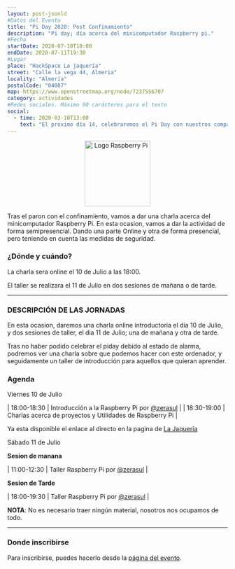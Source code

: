 ```yaml
---
layout: post-jsonld
#Datos del Evento
title: "Pi Day 2020: Post Confinamiento"
description: "Pi day; día acerca del minicomputador Raspberry pi."
#Fecha
startDate: 2020-07-10T18:00
endDate: 2020-07-11T19:30
#Lugar
place: "HackSpace La jaquería"
street: "Calle la vega 44, Almeria"
locality: "Almería"
postalCode: "04007"
map: https://www.openstreetmap.org/node/7237556707
category: actividades
#Redes sociales. Máximo 90 carácteres para el texto
social:
  - time: 2020-03-10T13:00
    text: "El proximo día 14, celebraremos el Pi Day con nuestros compañeros de @LaJaqueria."
---
```


<p align="center">
  <img style="width:150px;" src="https://cdn.worldvectorlogo.com/logos/raspberry-pi.svg" alt="Logo Raspberry Pi" />
</p>

 Tras el paron con el confinamiento, vamos a dar una charla acerca del minicomputador Raspberry Pi. En esta ocasion, vamos a dar la actividad de forma semipresencial. Dando una parte Online y otra de forma presencial, pero teniendo en cuenta las medidas de seguridad.


### ¿Dónde y cuándo?

La charla sera online el 10 de Julio a las 18:00.

El taller se realizara el 11 de Julio en dos sesiones de mañana o de tarde.

---

### DESCRIPCIÓN DE LAS JORNADAS

En esta ocasion, daremos una charla online introductoria el dia 10 de Julio, y dos sesiones de taller, el dia 11 de Julio; una de mañana y otra de tarde.

Tras no haber podido celebrar el piday debido al estado de alarma, podremos ver una charla sobre que podemos hacer con este ordenador, y seguidamente un taller de introducción para aquellos que quieran aprender.

### Agenda

Viernes 10 de Julio

| 18:00-18:30 | Introducción a la Raspberry Pi por  [@zerasul](https://twitter.com/zerasul) |
| 18:30-19:00 | Charlas acerca de proyectos y Utilidades de Raspberry Pi |

Ya esta disponible el enlace al directo en la pagina de [La Jaquería](https://lajaqueria.org/actividades/2020/07/10/pi-day-2020.html)

Sábado 11 de Julio

**Sesion de manana**

| 11:00-12:30 | Taller Raspberry Pi por  [@zerasul](https://twitter.com/zerasul) |

**Sesion de Tarde**

| 18:00-19:30 | Taller Raspberry Pi por [@zerasul](https://twitter.com/zerasul) |

**NOTA**: No es necesario traer ningún material, nosotros nos ocupamos de todo.

---

### Donde inscribirse

Para inscribirse, puedes hacerlo desde la [página del evento](https://lajaqueria.org/actividades/2020/07/10/pi-day-2020.html).
